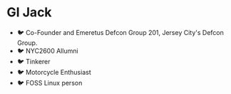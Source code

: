 GI Jack
========
- 🐦 Co-Founder and Emeretus Defcon Group 201, Jersey City's Defcon Group.
- 🐦 NYC2600 Allumni
- 🐦 Tinkerer
- 🐦 Motorcycle Enthusiast
- 🐦 FOSS Linux person

<!--
**GIJack/GIJack** is a ✨ _special_ ✨ repository because its `README.md` (this file) appears on your GitHub profile.

Here are some ideas to get you started:

- 🔭 I’m currently working on ...
- 🌱 I’m currently learning ...
- 👯 I’m looking to collaborate on ...
- 🤔 I’m looking for help with ...
- 💬 Ask me about ...
- 📫 How to reach me: ...
- 😄 Pronouns: ...
- ⚡ Fun fact: ...
-->

